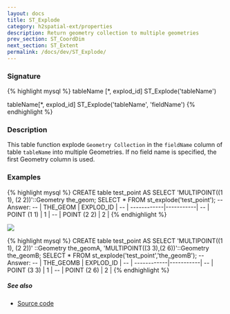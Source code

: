 ```yaml
---
layout: docs
title: ST_Explode
category: h2spatial-ext/properties
description: Return geometry collection to multiple geometries
prev_section: ST_CoordDim
next_section: ST_Extent
permalink: /docs/dev/ST_Explode/
---
```

 
### Signature

{% highlight mysql %}
tableName [*, explod_id] ST_Explode('tableName')

tableName[*, explod_id] ST_Explode('tableName', 'fieldName')
{% endhighlight %}

### Description
This table function explode `Geometry Collection` in the `fieldName` column of table
`tableName` into multiple Geometries. 
If no field name is specified, the first Geometry column is used. 

### Examples

{% highlight mysql %}
CREATE table test_point AS SELECT 'MULTIPOINT((1 1), (2 2))'::Geometry the_geom;
SELECT * FROM st_explode('test_point');
-- Answer:
--    |   THE_GEOM  | EXPLOD_ID |
--    | ------------|-----------|
--    | POINT (1 1) |     1     |
--    | POINT (2 2) |     2     |
{% endhighlight %}

<img class="displayed" src="../ST_Explode.png"/>

{% highlight mysql %}
CREATE table test_point AS SELECT 'MULTIPOINT((1 1), (2 2))'
::Geometry the_geomA, 'MULTIPOINT((3 3),(2 6))'::Geometry the_geomB;
SELECT * FROM st_explode('test_point','the_geomB');
-- Answer:
--    |   THE_GEOMB | EXPLOD_ID |
--    | ------------|-----------|
--    | POINT (3 3) |     1     |
--    | POINT (2 6) |     2     |
{% endhighlight %}

##### See also

* <a href="https://github.com/irstv/H2GIS/blob/master/h2spatial-ext/src/main/java/org/h2gis/h2spatialext/function/spatial/properties/ST_Explode.java" target="_blank">Source code</a>
